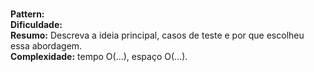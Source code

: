 # <Problem Title>

**Pattern:** <pattern>  
**Dificuldade:** <difficulty>  
**Resumo:** Descreva a ideia principal, casos de teste e por que escolheu essa abordagem.  
**Complexidade:** tempo O(...), espaço O(...).

